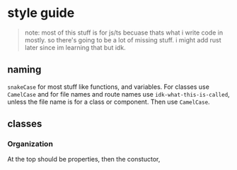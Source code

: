 # style guide
> note: most of this stuff is for js/ts becuase thats what i write code in mostly. so there's going to be a lot of missing stuff. i might add rust later since im learning that but idk.

## naming
`snakeCase` for most stuff like functions, and variables.
For classes use `CamelCase` and for file names and route names use `idk-what-this-is-called`, unless the file name is for a class or component.
Then use `CamelCase`.


## classes

### Organization
At the top should be properties, then the constuctor, 
